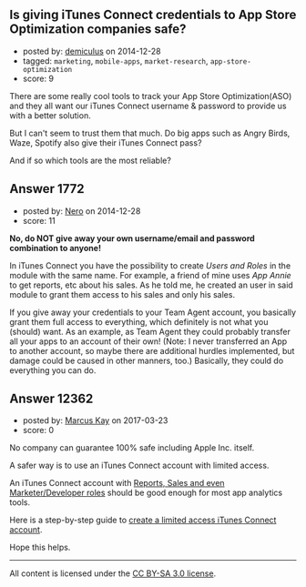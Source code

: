 ## Is giving iTunes Connect credentials to App Store Optimization companies safe?

- posted by: [demiculus](https://stackexchange.com/users/5264485/demiculus) on 2014-12-28
- tagged: `marketing`, `mobile-apps`, `market-research`, `app-store-optimization`
- score: 9

<p>There are some really cool tools to track your App Store Optimization(ASO) and they all want our iTunes Connect username &amp; password to provide us with a better solution. </p>

<p>But I can't seem to trust them that much. Do big apps such as Angry Birds, Waze, Spotify also give their iTunes Connect pass?</p>

<p>And if so which tools are the most reliable?</p>



## Answer 1772

- posted by: [Nero](https://stackexchange.com/users/1705837/nero) on 2014-12-28
- score: 11

<p><strong>No, do NOT give away your own username/email and password combination to anyone!</strong></p>

<p>In iTunes Connect you have the possibility to create <em>Users and Roles</em> in the module with the same name. For example, a friend of mine uses <em>App Annie</em> to get reports, etc about his sales. As he told me, he created an user in said module to grant them access to his sales and only his sales.</p>

<p>If you give away your credentials to your Team Agent account, you basically grant them full access to everything, which definitely is not what you (should) want. As an example, as Team Agent they could probably transfer all your apps to an account of their own! (Note: I never transferred an App to another account, so maybe there are additional hurdles implemented, but damage could be caused in other manners, too.) Basically, they could do everything you can do.</p>



## Answer 12362

- posted by: [Marcus Kay](https://stackexchange.com/users/10525674/marcus-kay) on 2017-03-23
- score: 0

<p>No company can guarantee 100% safe including Apple Inc. itself. </p>

<p>A safer way is to use an iTunes Connect account with limited access. </p>

<p>An iTunes Connect account with <a href="https://developer.apple.com/library/content/documentation/LanguagesUtilities/Conceptual/iTunesConnect_Guide/Appendices/Properties.html#//apple_ref/doc/uid/TP40011225-CH26-SW24" rel="nofollow noreferrer">Reports, Sales and even Marketer/Developer roles</a> should be good enough for most app analytics tools.</p>

<p>Here is a step-by-step guide to <a href="https://www.meatti.com/blog/how-to-create-itunes-connect-limited-user/" rel="nofollow noreferrer">create a limited access iTunes Connect account</a>. </p>

<p>Hope this helps.</p>




---

All content is licensed under the [CC BY-SA 3.0 license](https://creativecommons.org/licenses/by-sa/3.0/).
